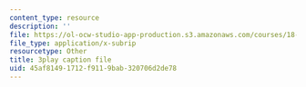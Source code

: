 ```yaml
---
content_type: resource
description: ''
file: https://ol-ocw-studio-app-production.s3.amazonaws.com/courses/18-01sc-single-variable-calculus-fall-2010/45af81491712f9119bab320706d2de78_BSAA0akmPEU.srt
file_type: application/x-subrip
resourcetype: Other
title: 3play caption file
uid: 45af8149-1712-f911-9bab-320706d2de78
---
```

